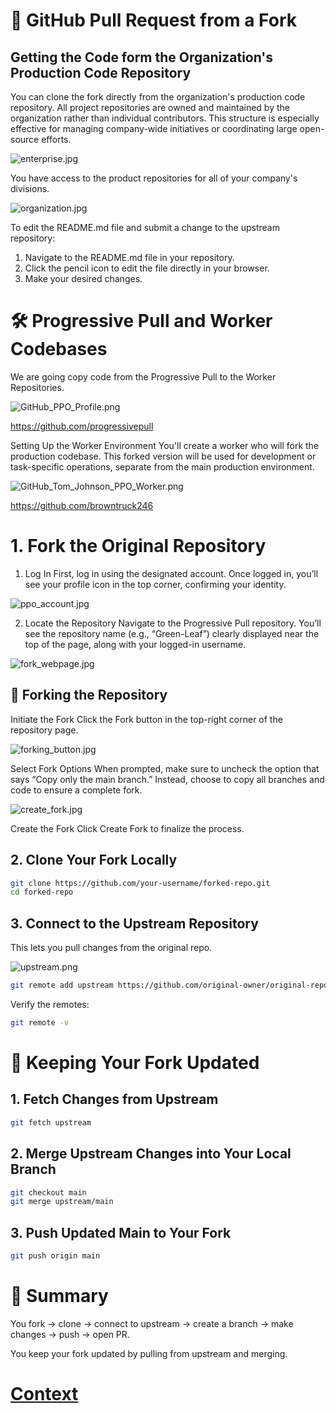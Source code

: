 # 🔁 GitHub Pull Request from a Fork

## Getting the Code form the Organization's Production Code Repository

You can clone the fork directly from the organization's production code repository. All project repositories are owned and maintained by the organization rather than individual contributors. This structure is especially effective for managing company-wide initiatives or coordinating large open-source efforts.

![enterprise.jpg](./../IMAGES_STEPS/Forking/enterprise.jpg)

You have access to the product repositories for all of your company's divisions.

![organization.jpg](./../IMAGES_STEPS/Forking/organizations.jpg)

To edit the README.md file and submit a change to the upstream repository:
1. Navigate to the README.md file in your repository.
2. Click the pencil icon to edit the file directly in your browser.
3. Make your desired changes.

# 🛠️ Progressive Pull and Worker Codebases
We are going copy code from the Progressive Pull to the Worker Repositories. 

![GitHub_PPO_Profile.png](./../IMAGES_STEPS/Forking/GitHub_PPO_Profile.png)

https://github.com/progressivepull

Setting Up the Worker Environment You'll create a worker who will fork the production codebase. This forked version will be used for development or task-specific operations, separate from the main production environment.

![GitHub_Tom_Johnson_PPO_Worker.png](./../IMAGES_STEPS/Forking/GitHub_Tom_Johnson_PPO_Worker.png)

https://github.com/browntruck246


# 1. Fork the Original Repository
1. Log In First, log in using the designated account. Once logged in, you’ll see your profile icon in the top corner, confirming your identity.

![ppo_account.jpg](./../IMAGES_STEPS/Forking/ppo_account.jpg)  

2. Locate the Repository Navigate to the Progressive Pull repository. You’ll see the repository name (e.g., “Green-Leaf”) clearly displayed near the top of the page, along with your logged-in username.

![fork_webpage.jpg](./../IMAGES_STEPS/Forking/fork_webpage.jpg)

## 🍴 Forking the Repository
Initiate the Fork Click the Fork button in the top-right corner of the repository page.

![forking_button.jpg](./../IMAGES_STEPS/Forking/forking_button.jpg)

Select Fork Options When prompted, make sure to uncheck the option that says “Copy only the main branch.” Instead, choose to copy all branches and code to ensure a complete fork.

![create_fork.jpg](./../IMAGES_STEPS/Forking/create_fork.jpg)

Create the Fork Click Create Fork to finalize the process.

## 2. Clone Your Fork Locally

``` bash
git clone https://github.com/your-username/forked-repo.git
cd forked-repo
```

## 3. Connect to the Upstream Repository
This lets you pull changes from the original repo.

![upstream.png](./../IMAGES_STEPS/Forking/upstream.png)

``` bash
git remote add upstream https://github.com/original-owner/original-repo.git
```

Verify the remotes:

``` bash
git remote -v
```

# 🔄 Keeping Your Fork Updated
## 1. Fetch Changes from Upstream

``` bash
git fetch upstream
```

## 2. Merge Upstream Changes into Your Local Branch
``` bash
git checkout main
git merge upstream/main
```

## 3. Push Updated Main to Your Fork
``` bash
git push origin main
```

# 🧠 Summary
You fork → clone → connect to upstream → create a branch → make changes → push → open PR.

You keep your fork updated by pulling from upstream and merging.

# [Context](./../README.md)
